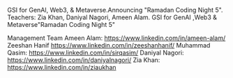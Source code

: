 GSI for GenAI, Web3, & Metaverse.Announcing "Ramadan Coding Night 5".
Teachers:
Zia Khan,
Daniyal Nagori,
Ameen Alam.
GSI for GenAI ,Web3 & Metaverse"Ramadan Coding Night 5"

Management Team
Ameen Alam: https://www.linkedin.com/in/ameen-alam/
Zeeshan Hanif https://www.linkedin.com/in/zeeshanhanif/
Muhammad Qasim: https://www.linkedin.com/in/sirqasim/
Daniyal Nagori: https://www.linkedin.com/in/daniyalnagori/
Zia Khan: https://www.linkedin.com/in/ziaukhan
